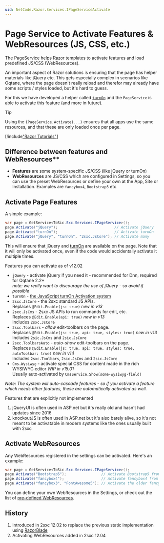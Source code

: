 ```yaml
---
uid: NetCode.Razor.Services.IPageServiceActivate
---
```


# Page Service to Activate Features & WebResources (JS, CSS, etc.)

The PageService helps Razor templates to activate features and load predefined JS/CSS (WebResources).

An important aspect of Razor solutions is ensuring that the page has helper materials like jQuery etc.
This gets especially complex in scenarios like Oqtane, where the page doesn't really reload and therefor may already have some scripts / styles loaded, but it's hard to guess.

For this we have developed a helper called [`turnOn`](xref:JsCode.TurnOn.Index) and the `PageService` is able to activate this feature (and more in future).

> [!TIP]
> Using the `IPageService.Activate(...)` ensures that all apps use the same resources, and that these are only loaded once per page.

[!include["Razor Tutorials"](~/shared/tutorials/razor.md)]

## Difference between features and WebResources**

* **Features** are some system-specific JS/CSS (like jQuery or turnOn)
* **WebResources** are JS/CSS which are configured in Settings, so you can use the preset WebResources or define your own at the App, Site or Installation. Examples are `fancybox4`, `Bootstrap5` etc.

## Activate Page Features

A simple example:

```c#
var page = GetService<ToSic.Sxc.Services.IPageService>();
page.Activate("jQuery");                          // Activate jQuery
page.Activate("turnOn");                          // Activate turnOn
page.Activate("jQuery", "turnOn", "2sxc.JsCore"); // Activate many
```

This will ensure that jQuery and [turnOn](xref:JsCode.TurnOn.Index) are available on the page.
Note that it will only be activated once, even if the code would accidentally activate it multiple times.

Features you can activate as of v12.02

* `jQuery`  - activate jQuery if you need it - recommended for Dnn, required for Oqtane 2.2+  
    _note: we really want to discourage the use of jQuery - so avoid if possible_
* `turnOn` - [the JavaScript turnOn Activation system](xref:JsCode.TurnOn.Index)
* `2sxc.JsCore` - the 2sxc standard JS APIs.  
    Replaces `@Edit.Enable(js: true)` _new in v13_
* `2sxc.JsCms` - 2sxc JS APIs to run commands for edit, etc.  
    Replaces `@Edit.Enable(api: true)` _new in v13_  
    Includes `2sxc.JsCore`
* `2sxc.Toolbars` - _allow_ edit-toolbars on the page.  
    Replaces `@Edit.Enable(js: true, api: true, styles: true)` _new in v13_  
    Includes `2sic.JsCms` and `2sic.JsCore`
* `2sxc.ToolbarsAuto` - _auto-show_ edit-toolbars on the page.  
    Replaces `@Edit.Enable(js: true, api: true, styles: true, autoToolbar: true)` _new in v14_  
    Includes `2sxc.Toolbars`, `2sic.JsCms` and `2sic.JsCore`
* `Cms.Wysiwyg` - activate special CSS for content made in the rich WYSIWYG editor _WIP in v15.01_  
    Usually auto-activated by `CmsService.Show(some-wysiwyg-field)`

_Note: The system will auto-cascade features - so if you activate a feature which needs other features, these are automatically activated as well._

Features that are explicitly not implemented

1. jQueryUI is often used in ASP.net but it's really old and hasn't had updates since 2016
1. knockoutJS is often used in ASP.net but it's also barely alive, so it's not meant to be activatable in modern systems like the ones usually built with 2sxc

## Activate WebResources

Any WebResources registered in the settings can be activated. Here's an example:

```c#
var page = GetService<ToSic.Sxc.Services.IPageService>();
page.Activate("Bootstrap5");                // Activate Bootstrap5 from a CDN
page.Activate("fancybox4");                 // Activate fancybox4 from a CDN
page.Activate("fancybox3", "FontAwesome5"); // Activate the older fancybox + FontAwesome5
```

You can define your own WebResources in the Settings, or check out the list of [pre-defined WebResources](xref:Basics.Configuration.Settings.WebResources).


## History

1. Introduced in 2sxc 12.02 to replace the previous static implementation using [RazorBlade](xref:NetCode.RazorBlade.Index)
1. Activating WebResources added in 2sxc 12.04
